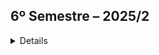 ## 6º Semestre – 2025/2

<details> 

### Apresentação do Parceiro (Empresa) - Quem é?
A _Pro4Tech_ é uma empresa especializada em transformação digital, que possui o foco de otimizar a eficiência operacional, aperfeiçoar a experiência do cliente e estimular o crescimento sustentável. Todo esse objetivo é desenvolvido apartir da utilização de tecnologias como a IA (Inteligência Artificial), análise de dados, IoT e computação em núvem, para criar estratégias personalizadas para seus clientes. 


Segue o link para conhecer a _Pro4Tech_:
[_Pro4Tech_](https://www.pro4tech.com.br/)

### Objetivo do Projeto
" Para este projeto, foi proposto a modernização de uma Base de Dados disponibilizada pela empresa, sendo em uma versão mais "antiga", para que fosse desenvolvido:
- Requisitos da LGPD (Lei Geral de Proteção de Dados);
- Modelagem do Banco de Dados

Segue link para conhecer a aplicação _NOME DA APLICAÇÃO_:

[Aplicação _NOME DA APLICAÇÃO_](Adcionar o link da aplicação)


#### Tecnologias Utilizadas
" Apresente brevemente as tecnologias utilizadas. Uma tecnologia por linha. Indique qual a importância de cada tecnologia para o projeto."

#### Contribuições Pessoais
Para a elaboração e desenvolvimento do projeto no 6° semestre as minhas contribuições foram as seguintes atribuições:
    - Atuação como Dev (Backend);



Dessa forma, seguem os desenvolvimentos de cada sprint, estruturadas da seguinte forma:

  	- _Sprint 1_:
    - _Sprint 2_:
    - _Sprint 3_:

#### Hard Skills
Apresente as hard skills que você utilizou/desenvolveu durante o projeto e o nível de proficiência alcançado. Exemplo: CSS - Sei fazer com autonomia

#### Soft Skills
Apresente as soft skills que você utilizou/desenvolveu durante o projeto e em quais situações elas foram fundamentais. Exemplo: Comunicação - Precisei exercitar minhas habilidades de comunicação para viabilizar as reuniões semanais levando em conta as disponibilidades dos membros, que não cursavam as mesmas disciplinas.
</details>

